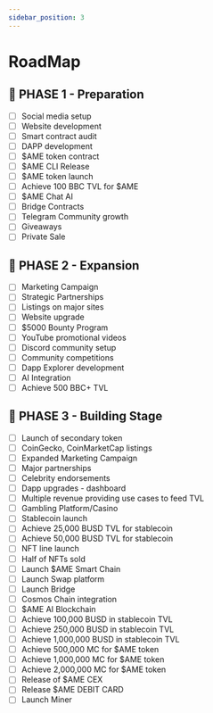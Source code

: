 ```yaml
---
sidebar_position: 3
---
```


# RoadMap

## 🚀 PHASE 1 - Preparation 

- [ ] Social media setup
- [ ] Website development
- [ ] Smart contract audit
- [ ] DAPP development
- [ ] $AME token contract
- [ ] $AME CLI Release
- [ ] $AME token launch
- [ ] Achieve 100 BBC TVL for $AME
- [ ] $AME Chat AI
- [ ] Bridge Contracts
- [ ] Telegram Community growth
- [ ] Giveaways
- [ ] Private Sale

## 🚀 PHASE 2 - Expansion

- [ ] Marketing Campaign
- [ ] Strategic Partnerships
- [ ] Listings on major sites
- [ ] Website upgrade
- [ ] $5000 Bounty Program
- [ ] YouTube promotional videos
- [ ] Discord community setup
- [ ] Community competitions
- [ ] Dapp Explorer development
- [ ] AI Integration
- [ ] Achieve 500 BBC+ TVL

## 🚀 PHASE 3 - Building Stage

- [ ] Launch of secondary token
- [ ] CoinGecko, CoinMarketCap listings
- [ ] Expanded Marketing Campaign
- [ ] Major partnerships
- [ ] Celebrity endorsements
- [ ] Dapp upgrades - dashboard
- [ ] Multiple revenue providing use cases to feed TVL
- [ ] Gambling Platform/Casino
- [ ] Stablecoin launch
- [ ] Achieve 25,000 BUSD TVL for stablecoin
- [ ] Achieve 50,000 BUSD TVL for stablecoin
- [ ] NFT line launch
- [ ] Half of NFTs sold
- [ ] Launch $AME Smart Chain
- [ ] Launch Swap platform
- [ ] Launch Bridge
- [ ] Cosmos Chain integration
- [ ] $AME AI Blockchain
- [ ] Achieve 100,000 BUSD in stablecoin TVL
- [ ] Achieve 250,000 BUSD in stablecoin TVL
- [ ] Achieve 1,000,000 BUSD in stablecoin TVL
- [ ] Achieve 500,000 MC for $AME token
- [ ] Achieve 1,000,000 MC for $AME token
- [ ] Achieve 2,000,000 MC for $AME token
- [ ] Release of $AME CEX
- [ ] Release $AME DEBIT CARD
- [ ] Launch Miner
